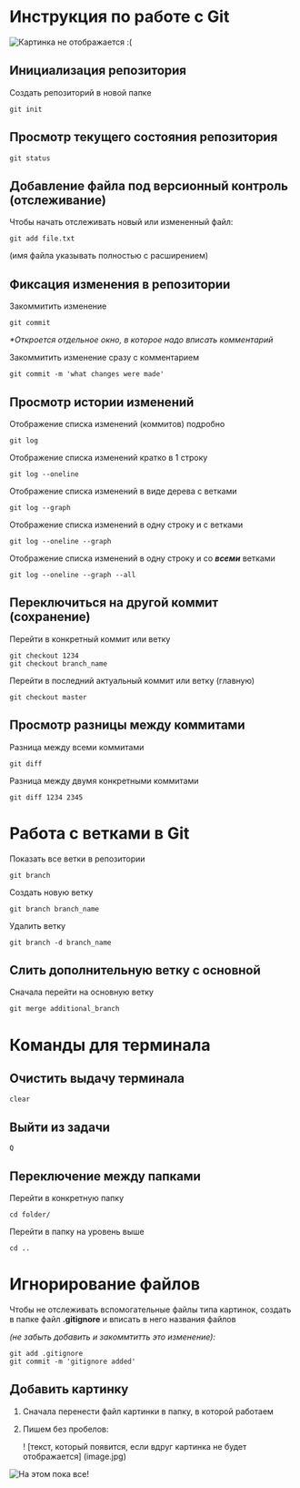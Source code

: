 # **Инструкция по работе с Git**
![Картинка не отображается :(](gitsmall.jpg)

## Инициализация репозитория

Создать репозиторий в новой папке

    git init

## Просмотр текущего состояния репозитория 

    git status

## Добавление файла под версионный контроль (отслеживание)

Чтобы начать отслеживать новый или измененный файл: 

    git add file.txt

(имя файла указывать полностью с расширением)

## Фиксация изменения в репозитории

Закоммитить изменение 

    git commit  

_*Откроется отдельное окно, в которое надо вписать комментарий_

Закоммитить изменение сразу с комментарием

    git commit -m 'what changes were made'

## Просмотр истории изменений
Отображение списка изменений (коммитов) подробно

    git log

Отображение списка изменений кратко в 1 строку

    git log --oneline

Отображение списка изменений в виде дерева с ветками

    git log --graph

Отображение списка изменений в одну строку и с ветками 

    git log --oneline --graph

Отображение списка изменений в одну строку и со **_всеми_** ветками 

    git log --oneline --graph --all

## Переключиться на другой коммит (сохранение)
Перейти в конкретный коммит или ветку

    git checkout 1234
    git checkout branch_name

Перейти в последний актуальный коммит или ветку (главную)

    git checkout master

    
## Просмотр разницы между коммитами
Разница между всеми коммитами

    git diff

Разница между двумя конкретными коммитами

    git diff 1234 2345


# Работа с ветками в Git

Показать все ветки в репозитории

    git branch 
    
Создать новую ветку

    git branch branch_name
    
Удалить ветку

    git branch -d branch_name

## Слить дополнительную ветку с основной
Сначала перейти на основную ветку

    git merge additional_branch

# Команды для терминала

## Очистить выдачу терминала

    clear 

## Выйти из задачи

    Q

## Переключение между папками
Перейти в конкретную папку

    cd folder/

Перейти в папку на уровень выше

    cd ..

# Игнорирование файлов

Чтобы не отслеживать вспомогательные файлы типа картинок, создать в папке файл **.gitignore** и вписать в него названия файлов

*(не забыть добавить и закоммтитть это изменение):*

    git add .gitignore
    git commit -m 'gitignore added'

## Добавить картинку

1. Сначала перенести файл картинки в папку, в которой работаем
2. Пишем без пробелов:

    ! [текст, который появится, если вдруг картинка не будет отображается] (image.jpg)

![На этом пока все!](fire.png)
